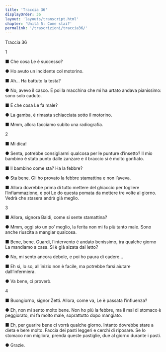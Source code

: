 ```yaml
---
title: 'Traccia 36'
displayOrder: 36
layout: 'layouts/transcript.html'
chapter: 'Unità 5: Come stai?'
permalink: '/trascrizioni/traccia36/'
---
```


Traccia 36

1

■ Che cosa Le è successo?

● Ho avuto un incidente col motorino.

■ Ah... Ha battuto la testa?

● No, avevo il casco. E poi la macchina che mi ha urtato andava pianissimo: sono solo caduto.

■ E che cosa Le fa male?

● La gamba, è rimasta schiacciata sotto il motorino.

■ Mmm, allora facciamo subito una radiografia.

2

■ Mi dica!

● Senta, potrebbe consigliarmi qualcosa per le punture d’insetto? Il mio bambino è stato punto dalle zanzare e il braccio si è molto gonfiato.

■ Il bambino come sta? Ha la febbre?

● Sta bene. Gli ho provato la febbre stamattina e non l’aveva.

■ Allora dovrebbe prima di tutto mettere del ghiaccio per togliere l’infiammazione, e poi Le do questa pomata da mettere tre volte al giorno. Vedrà che stasera andrà già meglio.

3

■ Allora, signora Baldi, come si sente stamattina?

● Mmm, oggi sto un po’ meglio, la ferita non mi fa più tanto male. Sono anche riuscita a mangiar qualcosa.

■ Bene, bene. Guardi, l’intervento è andato benissimo, tra qualche giorno La mandiamo a casa. Si è già alzata dal letto?

● No, mi sento ancora debole, e poi ho paura di cadere...

■ Eh sì, lo so, all’inizio non è facile, ma potrebbe farsi aiutare dall’infermiera.

● Va bene, ci proverò.

4

■ Buongiorno, signor Zetti. Allora, come va, Le è passata l’influenza?

● Eh, non mi sento molto bene. Non ho più la febbre, ma il mal di stomaco è peggiorato, mi fa molto male, soprattutto dopo mangiato.

■ Eh, per guarire bene ci vorrà qualche giorno. Intanto dovrebbe stare a dieta e bere molto. Faccia dei pasti leggeri e cerchi di riposare. Se lo stomaco non migliora, prenda queste pastiglie, due al giorno durante i pasti.

● Grazie.
